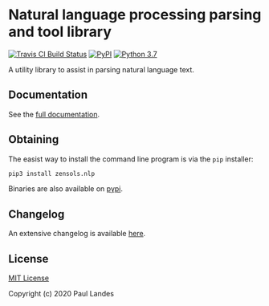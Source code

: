 # Natural language processing parsing and tool library

[![Travis CI Build Status][travis-badge]][travis-link]
[![PyPI][pypi-badge]][pypi-link]
[![Python 3.7][python37-badge]][python37-link]

A utility library to assist in parsing natural language text.


## Documentation

See the [full documentation](https://plandes.github.io/zensols.nlp/index.html).


## Obtaining

The easist way to install the command line program is via the `pip` installer:
```bash
pip3 install zensols.nlp
```

Binaries are also available on [pypi].


## Changelog

An extensive changelog is available [here](CHANGELOG.md).


## License

[MIT License](LICENSE.md)

Copyright (c) 2020 Paul Landes


<!-- links -->
[travis-link]: https://travis-ci.org/plandes/nlparse
[travis-badge]: https://travis-ci.org/plandes/nlparse.svg?branch=master
[pypi]: https://pypi.org/project/zensols.nlp/
[pypi-link]: https://pypi.python.org/pypi/zensols.nlp
[pypi-badge]: https://img.shields.io/pypi/v/zensols.nlp.svg
[python37-badge]: https://img.shields.io/badge/python-3.7-blue.svg
[python37-link]: https://www.python.org/downloads/release/python-370
